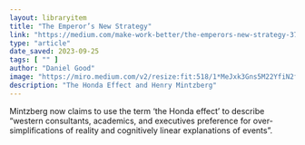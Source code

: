 ```yaml
---
layout: libraryitem
title: "The Emperor’s New Strategy"
link: "https://medium.com/make-work-better/the-emperors-new-strategy-37b17afe420e"
type: "article"
date_saved: 2023-09-25
tags: [ "" ]
author: "Daniel Good"
image: "https://miro.medium.com/v2/resize:fit:518/1*MeJxk3Gns5M22YfiN2fDVQ.jpeg"
description: "The Honda Effect and Henry Mintzberg"
---
```


Mintzberg now claims to use the term ‘the Honda effect’ to describe “western consultants, academics, and executives preference for over-simplifications of reality and cognitively linear explanations of events”.